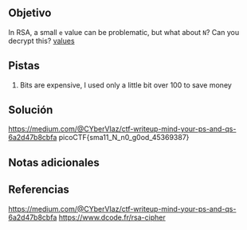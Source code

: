 ## Objetivo
In RSA, a small `e` value can be problematic, but what about `N`? Can you decrypt this? [values](https://mercury.picoctf.net/static/3cfeb09681369c26e3f19d886bc1e5d9/values)
## Pistas
1. Bits are expensive, I used only a little bit over 100 to save money

## Solución
https://medium.com/@CYberVIaz/ctf-writeup-mind-your-ps-and-qs-6a2d47b8cbfa
picoCTF{sma11_N_n0_g0od_45369387}
## Notas adicionales

## Referencias
https://medium.com/@CYberVIaz/ctf-writeup-mind-your-ps-and-qs-6a2d47b8cbfa
https://www.dcode.fr/rsa-cipher


